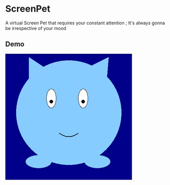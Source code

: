 # ScreenPet
A virtual Screen Pet that requires your constant attention ; It's always gonna be irrespective of your mood

## Demo 

![Demo Video](screenpet.gif)
